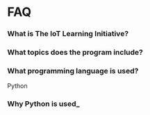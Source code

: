 FAQ
==


### What is The IoT Learning Initiative?

### What topics does the program include?

### What programming language is used?

Python

### Why Python is used_



